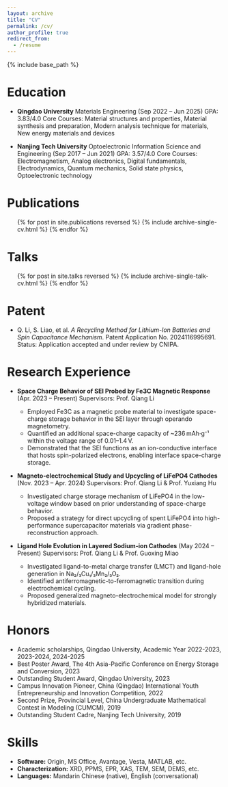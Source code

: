 ```yaml
---
layout: archive
title: "CV"
permalink: /cv/
author_profile: true
redirect_from:
  - /resume
---
```


{% include base_path %}

# Education

* **Qingdao University**
  Materials Engineering (Sep 2022 – Jun 2025)
  GPA: 3.83/4.0
  Core Courses: Material structures and properties, Material synthesis and preparation, Modern analysis technique for materials, New energy materials and devices

* **Nanjing Tech University**
  Optoelectronic Information Science and Engineering (Sep 2017 – Jun 2021)
  GPA: 3.57/4.0
  Core Courses: Electromagnetism, Analog electronics, Digital fundamentals, Electrodynamics, Quantum mechanics, Solid state physics, Optoelectronic technology

# Publications

<ul>
{% for post in site.publications reversed %}
  {% include archive-single-cv.html %}
{% endfor %}
</ul>

# Talks

<ul>
{% for post in site.talks reversed %}
  {% include archive-single-talk-cv.html %}
{% endfor %}
</ul>

# Patent

* Q. Li, S. Liao, et al. *A Recycling Method for Lithium-Ion Batteries and Spin Capacitance Mechanism*. Patent Application No. 2024116995691. Status: Application accepted and under review by CNIPA.

# Research Experience

* **Space Charge Behavior of SEI Probed by Fe3C Magnetic Response** (Apr. 2023 – Present)
  Supervisors: Prof. Qiang Li

  * Employed Fe3C as a magnetic probe material to investigate space-charge storage behavior in the SEI layer through operando magnetometry.
  * Quantified an additional space-charge capacity of \~236 mAh·g⁻¹ within the voltage range of 0.01–1.4 V.
  * Demonstrated that the SEI functions as an ion-conductive interface that hosts spin-polarized electrons, enabling interface space-charge storage.

* **Magneto-electrochemical Study and Upcycling of LiFePO4 Cathodes** (Nov. 2023 – Apr. 2024)
  Supervisors: Prof. Qiang Li & Prof. Yuxiang Hu

  * Investigated charge storage mechanism of LiFePO4 in the low-voltage window based on prior understanding of space-charge behavior.
  * Proposed a strategy for direct upcycling of spent LiFePO4 into high-performance supercapacitor materials via gradient phase-reconstruction approach.

* **Ligand Hole Evolution in Layered Sodium-ion Cathodes** (May 2024 – Present)
  Supervisors: Prof. Qiang Li & Prof. Guoxing Miao

  * Investigated ligand-to-metal charge transfer (LMCT) and ligand-hole generation in Na₂/₃Cu₁/₃Mn₂/₃O₂.
  * Identified antiferromagnetic-to-ferromagnetic transition during electrochemical cycling.
  * Proposed generalized magneto-electrochemical model for strongly hybridized materials.

# Honors

* Academic scholarships, Qingdao University, Academic Year 2022-2023, 2023-2024, 2024-2025
* Best Poster Award, The 4th Asia-Pacific Conference on Energy Storage and Conversion, 2023
* Outstanding Student Award, Qingdao University, 2023
* Campus Innovation Pioneer, China (Qingdao) International Youth Entrepreneurship and Innovation Competition, 2022
* Second Prize, Provincial Level, China Undergraduate Mathematical Contest in Modeling (CUMCM), 2019
* Outstanding Student Cadre, Nanjing Tech University, 2019

# Skills

* **Software:** Origin, MS Office, Avantage, Vesta, MATLAB, etc.
* **Characterization:** XRD, PPMS, EPR, XAS, TEM, SEM, DEMS, etc.
* **Languages:** Mandarin Chinese (native), English (conversational)


